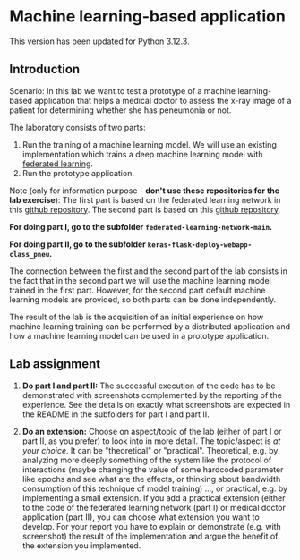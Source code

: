 # Machine learning-based application

This version has been updated for Python 3.12.3.

## Introduction

Scenario: In this lab we want to test a prototype of a machine learning-based application that helps a medical doctor to assess the x-ray image of a patient for determining whether she has peneumonia or not. 

The laboratory consists of two parts: 
1) Run the training of a machine learning model. We will use an existing implementation which trains a deep machine learning model with [federated learning](https://en.wikipedia.org/wiki/Federated_learning). 
2) Run the prototype application.

Note (only for information purpose - **don't use these repositories for the lab exercise**): The first part is based on the federated learning network in this [github repository](https://github.com/eyp/federated-learning-network).
The second part is based on this [github repository](https://github.com/imfing/keras-flask-deploy-webapp).

**For doing part I, go to the subfolder `federated-learning-network-main`.**

**For doing part II, go to the subfolder `keras-flask-deploy-webapp-class_pneu`.**

The connection between the first and the second part of the lab consists in the fact that in the second part we will use the machine learning model trained in the first part. However, for the second part default machine learning models are provided, so both parts can be done independently.

The result of the lab is the acquisition of an initial experience on how machine learning training can be performed by a distributed application and how a machine learning model can be used in a prototype application. 


## Lab assignment 

1. **Do part I and part II:** The successful execution of the code has to be demonstrated with screenshots complemented by the reporting of the experience. See the details on exactly what screenshots are expected in the README in the subfolders for part I and part II.

2. **Do an extension:** Choose on aspect/topic of the lab (either of part I or part II, as you prefer) to look into in more detail.
The topic/aspect is _at your choice_. 
It can be "theoretical" or "practical". Theoretical, e.g. by analyzing more deeply something of the system like the protocol of interactions (maybe changing the value of some hardcoded parameter like epochs and see what are the effects, or thinking about bandwidth consumption of this technique of model training) ..., or practical, e.g. by implementing a small extension. 
If you add a practical extension (either to the code of the federated learning network (part I) or medical doctor application (part II), you can choose what extension you want to develop. For your report you have to explain or demonstrate (e.g. with screenshot) the result of the implementation and argue the benefit of the extension you implemented.




